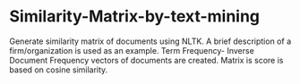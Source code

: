 # Similarity-Matrix-by-text-mining
Generate similarity matrix of documents using NLTK.  A brief description of a firm/organization is used as an example.  Term Frequency- Inverse Document Frequency vectors of documents are created. Matrix is score is based on cosine similarity.
